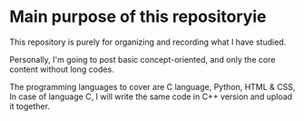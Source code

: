 # Main purpose of this repositoryie
This repository is purely for organizing and recording what I have studied.

Personally, I'm going to post basic concept-oriented, and only the core content without long codes.

The programming languages to cover are C language, Python, HTML & CSS,
In case of language C, I will write the same code in C++ version and upload it together.
